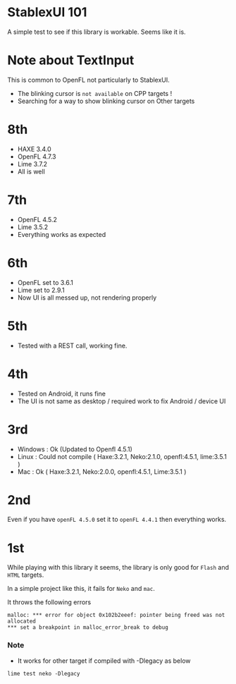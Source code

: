 StablexUI 101
================

A simple test to see if this library is workable. Seems like it is.

Note about TextInput
=============
This is common to OpenFL not particularly to StablexUI.

 - The blinking cursor is `not available` on CPP targets !
 - Searching for a way to show blinking cursor on Other targets

8th
==============
 - HAXE 3.4.0
 - OpenFL 4.7.3
 - Lime 3.7.2
 - All is well

7th
==============
 - OpenFL 4.5.2
 - Lime 3.5.2
 - Everything works as expected
 

6th
==============
 - OpenFL set to 3.6.1
 - Lime set to 2.9.1
 - Now UI is all messed up, not rendering properly

5th
===============
 - Tested with a REST call, working fine.

4th
===============
 - Tested on Android, it runs fine
 - The UI is not same as desktop / required work to fix Android / device UI


3rd
===============
 - Windows : Ok (Updated to Openfl 4.5.1)
 - Linux : Could not compile ( Haxe:3.2.1, Neko:2.1.0, openfl:4.5.1, lime:3.5.1 )
 - Mac : Ok ( Haxe:3.2.1, Neko:2.0.0, openfl:4.5.1, Lime:3.5.1 )


2nd
================
Even if you have `openFL 4.5.0` set it to `openFL 4.4.1` then everything works. 


1st
================
While playing with this library it seems, the library is only good for `Flash` and `HTML` targets.

In a simple project like this, it fails for `Neko` and `mac`.     

It throws the following errors   

```
malloc: *** error for object 0x102b2eeef: pointer being freed was not allocated
*** set a breakpoint in malloc_error_break to debug
```

### Note
 - It works for other target if compiled with -Dlegacy as below

```
lime test neko -Dlegacy
```
